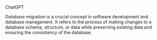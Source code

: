 ChatGPT

Database migration is a crucial concept in software development and database management. 
It refers to the process of making changes to a database schema, structure, or data while 
preserving existing data and ensuring the consistency of the database.
